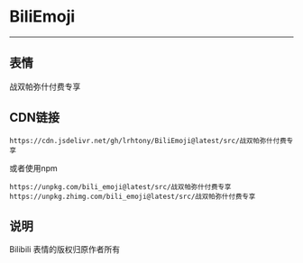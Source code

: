 # BiliEmoji
---
## 表情
战双帕弥什付费专享
## CDN链接
```
https://cdn.jsdelivr.net/gh/lrhtony/BiliEmoji@latest/src/战双帕弥什付费专享
```
或者使用npm
```
https://unpkg.com/bili_emoji@latest/src/战双帕弥什付费专享
https://unpkg.zhimg.com/bili_emoji@latest/src/战双帕弥什付费专享
```
## 说明
Bilibili 表情的版权归原作者所有
